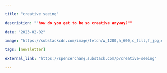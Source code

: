 ```yaml
---

title: "creative seeing"

description: ""how do you get to be so creative anyway?""

date: "2023-02-02"

image: "https://substackcdn.com/image/fetch/w_1200,h_600,c_fill,f_jpg,q_auto:good,fl_progressive:steep,g_auto/https%3A%2F%2Fsubstack-post-media.s3.amazonaws.com%2Fpublic%2Fimages%2F6b8f5eae-f730-4b2c-b411-fb72a58e341f_769x1024.jpeg"

tags: [newsletter]

external_link: "https://spencerchang.substack.com/p/creative-seeing"

---
```

